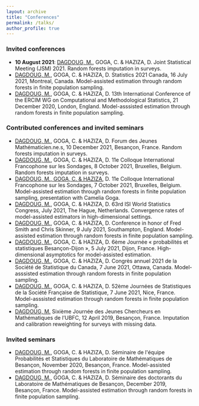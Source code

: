 ```yaml
---
layout: archive
title: "Conferences"
permalink: /talks/
author_profile: true
---
```


### Invited conferences

- **10 August 2021**: <ins> DAGDOUG, M.</ins>, GOGA, C. & HAZIZA, D. Joint Statistical Meeting (JSM) 2021. Random forests imputation in surveys. 
- <ins> DAGDOUG, M.</ins>, GOGA, C. & HAZIZA, D. Statistics 2021 Canada, 16 July 2021, Montreal, Canada. Model-assisted estimation through random forests in finite population sampling. 
- <ins> DAGDOUG, M.</ins>, GOGA, C. & HAZIZA, D. 13th International Conference of the ERCIM WG on Computational and Methodological Statistics, 21 December 2020, London, England. Model-asssisted estimation through random forests in finite population sampling. 


### Contributed conferences and invited seminars

- <ins> DAGDOUG, M.</ins>, GOGA, C. & HAZIZA, D. Forum des Jeunes Mathématicien.ne.s, 10 December 2021, Besançon, France. Random forests imputation in surveys. 
- <ins> DAGDOUG, M.</ins>, GOGA, C. & HAZIZA, D. 11e Colloque International Francophone sur les Sondages, 8 October 2021, Bruxelles, Belgium. Random forests imputation in surveys. 
- <ins> DAGDOUG, M., <ins> GOGA, C. </ins>& HAZIZA</ins>, D. 11e Colloque International Francophone sur les Sondages, 7 October 2021, Bruxelles, Belgium. Model-assisted estimation through random forests in finite population sampling, presentation with Camelia Goga. 
- <ins> DAGDOUG, M.</ins>, GOGA, C. & HAZIZA, D. 63rd ISI World Statistics Congress, July 2021, The Hague, Netherlands. Convergence rates of model-assisted estimators in high-dimensional settings. 
- <ins> DAGDOUG, M.</ins>, GOGA, C. & HAZIZA, D. Conference in honor of Fred Smith and Chris Skinner, 9 July 2021, Southampton, England. Model-assisted estimation through random forests in finite population sampling. 
- <ins> DAGDOUG, M.</ins>, GOGA, C. & HAZIZA, D. 6ème Journée « probabilités et statistiques Besançon-Dijon », 5 July 2021, Dijon, France. High-dimensional asymptotics for model-assisted estimation. 
- <ins> DAGDOUG, M.</ins>, GOGA, C. & HAZIZA, D. Congrès annuel 2021 de la Société de Statistique du Canada, 7 June 2021, Ottawa, Canada. Model-asssisted estimation through random forests in finite population sampling. 
- <ins> DAGDOUG, M.</ins>, GOGA, C. & HAZIZA, D. 52ème Journées de Statistiques de la Société Française de Statistique, 7 June 2021, Nice, France. Model-asssisted estimation through random forests in finite population sampling. 
- <ins> DAGDOUG, M.</ins> Sixième Journée des Jeunes Chercheurs en Mathématiques de l’UBFC, 12 April 2019, Besançon, France. Imputation and calibration reweighting for surveys with missing data.

### Invited seminars

- <ins> DAGDOUG, M.</ins>, GOGA, C. & HAZIZA, D. Séminaire de l'équipe Probabilités et Statistiques du Laboratoire de Mathématiques de Besançon, November 2020, Besançon, France. Model-assisted estimation through random forests in finite population sampling.
- <ins> DAGDOUG, M.</ins>, GOGA, C. & HAZIZA, D. Séminaire des doctorants du Laboratoire de Mathématiques de Besançon, December 2019, Besançon, France. Model-assisted estimation through random forests in finite population sampling.
